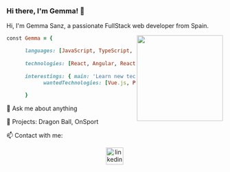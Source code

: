 ### Hi there, I'm Gemma! 👋

Hi, I'm Gemma Sanz, a passionate FullStack web developer from Spain.


<img align="right" src='https://raw.githubusercontent.com/hendrixroa/in-case-of-fire-1/master/in_case_of_fire.png' height=200px>
<p align="center">
      
```ruby
const Gemma = {

      languages: [JavaScript, TypeScript, HTML, sass, css],
  
      technologies: [React, Angular, React Native],
  
      interestings: { main: 'Learn new technologies',
            wantedTechnologies: [Vue.js, PHP, Python, Next.js, Gatsby]
  
      }
```
</p>

💬 Ask me about anything

🔭 Projects: Dragon Ball, OnSport

📫 Contact with me:

<p align="center">
<a href=https://www.linkedin.com/in/gemma-sanz-rabadan/><img src=https://trello-attachments.s3.amazonaws.com/5edcc7367102c32f7a0d5304/5f736cfbeeac638f785cdc5a/4e229c905174c7a56f2760f23a6b2fc4/linkedin.svg alt='linkedin' height=40px alt='Linkedin'></img></a>
</p>

<!--
**gemmas95/gemmas95** is a ✨ _special_ ✨ repository because its `README.md` (this file) appears on your GitHub profile.

Here are some ideas to get you started:

- 🔭 I’m currently working on ...
- 🌱 I’m currently learning ...
- 👯 I’m looking to collaborate on ...
- 🤔 I’m looking for help with ...
- 💬 Ask me about ...
- 📫 How to reach me: ...
- 😄 Pronouns: ...
- ⚡ Fun fact: ...
-->
